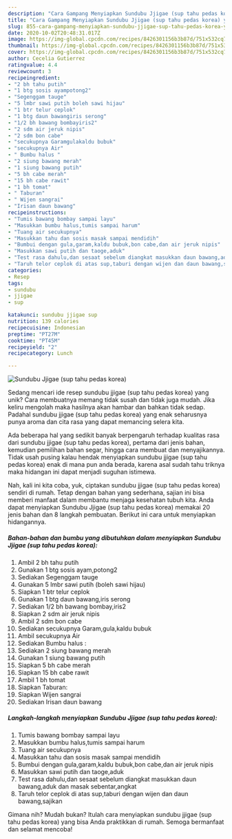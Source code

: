 ```yaml
---
description: "Cara Gampang Menyiapkan Sundubu Jjigae (sup tahu pedas korea) yang Menggugah Selera"
title: "Cara Gampang Menyiapkan Sundubu Jjigae (sup tahu pedas korea) yang Menggugah Selera"
slug: 855-cara-gampang-menyiapkan-sundubu-jjigae-sup-tahu-pedas-korea-yang-menggugah-selera
date: 2020-10-02T20:48:31.017Z
image: https://img-global.cpcdn.com/recipes/8426301156b3b87d/751x532cq70/sundubu-jjigae-sup-tahu-pedas-korea-foto-resep-utama.jpg
thumbnail: https://img-global.cpcdn.com/recipes/8426301156b3b87d/751x532cq70/sundubu-jjigae-sup-tahu-pedas-korea-foto-resep-utama.jpg
cover: https://img-global.cpcdn.com/recipes/8426301156b3b87d/751x532cq70/sundubu-jjigae-sup-tahu-pedas-korea-foto-resep-utama.jpg
author: Cecelia Gutierrez
ratingvalue: 4.4
reviewcount: 3
recipeingredient:
- "2 bh tahu putih"
- "1 btg sosis ayampotong2"
- "Segenggam tauge"
- "5 lmbr sawi putih boleh sawi hijau"
- "1 btr telur ceplok"
- "1 btg daun bawangiris serong"
- "1/2 bh bawang bombayiris2"
- "2 sdm air jeruk nipis"
- "2 sdm bon cabe"
- "secukupnya Garamgulakaldu bubuk"
- "secukupnya Air"
- " Bumbu halus "
- "2 siung bawang merah"
- "1 siung bawang putih"
- "5 bh cabe merah"
- "15 bh cabe rawit"
- "1 bh tomat"
- " Taburan"
- " Wijen sangrai"
- "Irisan daun bawang"
recipeinstructions:
- "Tumis bawang bombay sampai layu"
- "Masukkan bumbu halus,tumis sampai harum"
- "Tuang air secukupnya"
- "Masukkan tahu dan sosis masak sampai mendidih"
- "Bumbui dengan gula,garam,kaldu bubuk,bon cabe,dan air jeruk nipis"
- "Masukkan sawi putih dan taoge,aduk"
- "Test rasa dahulu,dan sesaat sebelum diangkat masukkan daun bawang,aduk dan masak sebentar,angkat"
- "Taruh telor ceplok di atas sup,taburi dengan wijen dan daun bawang,sajikan"
categories:
- Resep
tags:
- sundubu
- jjigae
- sup

katakunci: sundubu jjigae sup 
nutrition: 139 calories
recipecuisine: Indonesian
preptime: "PT27M"
cooktime: "PT45M"
recipeyield: "2"
recipecategory: Lunch

---
```



![Sundubu Jjigae (sup tahu pedas korea)](https://img-global.cpcdn.com/recipes/8426301156b3b87d/751x532cq70/sundubu-jjigae-sup-tahu-pedas-korea-foto-resep-utama.jpg)

Sedang mencari ide resep sundubu jjigae (sup tahu pedas korea) yang unik? Cara membuatnya memang tidak susah dan tidak juga mudah. Jika keliru mengolah maka hasilnya akan hambar dan bahkan tidak sedap. Padahal sundubu jjigae (sup tahu pedas korea) yang enak seharusnya punya aroma dan cita rasa yang dapat memancing selera kita.

Ada beberapa hal yang sedikit banyak berpengaruh terhadap kualitas rasa dari sundubu jjigae (sup tahu pedas korea), pertama dari jenis bahan, kemudian pemilihan bahan segar, hingga cara membuat dan menyajikannya. Tidak usah pusing kalau hendak menyiapkan sundubu jjigae (sup tahu pedas korea) enak di mana pun anda berada, karena asal sudah tahu triknya maka hidangan ini dapat menjadi suguhan istimewa.




Nah, kali ini kita coba, yuk, ciptakan sundubu jjigae (sup tahu pedas korea) sendiri di rumah. Tetap dengan bahan yang sederhana, sajian ini bisa memberi manfaat dalam membantu menjaga kesehatan tubuh kita. Anda dapat menyiapkan Sundubu Jjigae (sup tahu pedas korea) memakai 20 jenis bahan dan 8 langkah pembuatan. Berikut ini cara untuk menyiapkan hidangannya.

<!--inarticleads1-->

##### Bahan-bahan dan bumbu yang dibutuhkan dalam menyiapkan Sundubu Jjigae (sup tahu pedas korea):

1. Ambil 2 bh tahu putih
1. Gunakan 1 btg sosis ayam,potong2
1. Sediakan Segenggam tauge
1. Gunakan 5 lmbr sawi putih (boleh sawi hijau)
1. Siapkan 1 btr telur ceplok
1. Gunakan 1 btg daun bawang,iris serong
1. Sediakan 1/2 bh bawang bombay,iris2
1. Siapkan 2 sdm air jeruk nipis
1. Ambil 2 sdm bon cabe
1. Sediakan secukupnya Garam,gula,kaldu bubuk
1. Ambil secukupnya Air
1. Sediakan  Bumbu halus :
1. Sediakan 2 siung bawang merah
1. Gunakan 1 siung bawang putih
1. Siapkan 5 bh cabe merah
1. Siapkan 15 bh cabe rawit
1. Ambil 1 bh tomat
1. Siapkan  Taburan:
1. Siapkan  Wijen sangrai
1. Sediakan Irisan daun bawang




<!--inarticleads2-->

##### Langkah-langkah menyiapkan Sundubu Jjigae (sup tahu pedas korea):

1. Tumis bawang bombay sampai layu
1. Masukkan bumbu halus,tumis sampai harum
1. Tuang air secukupnya
1. Masukkan tahu dan sosis masak sampai mendidih
1. Bumbui dengan gula,garam,kaldu bubuk,bon cabe,dan air jeruk nipis
1. Masukkan sawi putih dan taoge,aduk
1. Test rasa dahulu,dan sesaat sebelum diangkat masukkan daun bawang,aduk dan masak sebentar,angkat
1. Taruh telor ceplok di atas sup,taburi dengan wijen dan daun bawang,sajikan




Gimana nih? Mudah bukan? Itulah cara menyiapkan sundubu jjigae (sup tahu pedas korea) yang bisa Anda praktikkan di rumah. Semoga bermanfaat dan selamat mencoba!
